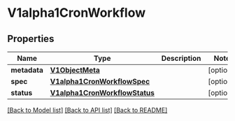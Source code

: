 # V1alpha1CronWorkflow

## Properties
Name | Type | Description | Notes
------------ | ------------- | ------------- | -------------
**metadata** | [**V1ObjectMeta**](V1ObjectMeta.md) |  | [optional] 
**spec** | [**V1alpha1CronWorkflowSpec**](V1alpha1CronWorkflowSpec.md) |  | [optional] 
**status** | [**V1alpha1CronWorkflowStatus**](V1alpha1CronWorkflowStatus.md) |  | [optional] 

[[Back to Model list]](../README.md#documentation-for-models) [[Back to API list]](../README.md#documentation-for-api-endpoints) [[Back to README]](../README.md)


